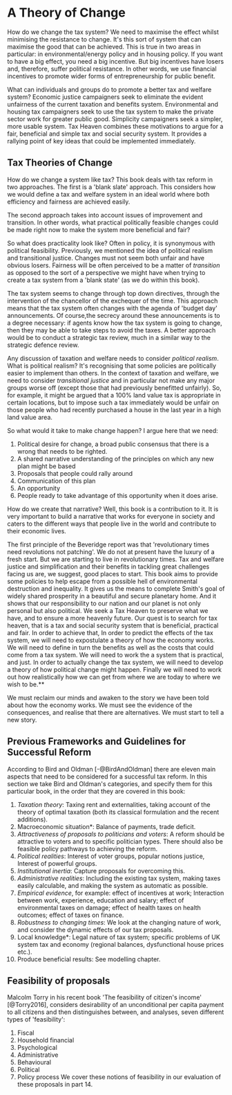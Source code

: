 # A Theory of Change

How do we change the tax system? We need to maximise the effect whilst minimising the resistance to change. It's this sort of system that can maximise the good that can be achieved. This is true in two areas in particular: in environmental/energy policy and in housing policy. If you want to have a big effect, you need a big incentive. But big incentives have losers and, therefore, suffer political resistance. In other words, we use financial incentives to promote wider forms of entrepreneurship for public benefit.

What can individuals and groups do to promote a better tax and welfare system? Economic justice campaigners seek to eliminate the evident unfairness of the current taxation and benefits system. Environmental and housing tax campaigners seek to use the tax system to make the private sector work for greater public good. Simplicity campaigners seek a simpler, more usable system. Tax Heaven combines these motivations to argue for a fair, beneficial and simple tax and social security system. It provides a rallying point of key ideas that could be implemented immediately. 


## Tax Theories of Change

How do we change a system like tax? This book deals with tax reform in two approaches. The first is a 'blank slate' approach. This considers how we would define a tax and welfare system in an ideal world where both efficiency and fairness are achieved easily. 

The second approach takes into account issues of improvement and transition. In other words, what practical politically feasible changes could be made right now to make the system more beneficial and fair?

So what does practicality look like? Often in policy, it is synonymous with political feasibility. Previously, we mentioned the idea of political realism and transitional justice. Changes must not seem both unfair and have obvious losers. Fairness will be often perceived to be a matter of *transition* as opposed to the sort of a perspective we might have when trying to create a tax system from a 'blank state' (as we do within this book). 

The tax system seems to change through top down directives, through the intervention of the chancellor of the exchequer of the time. This approach means that the tax system often changes with the agenda of 'budget day' announcements. Of course,the secrecy around these announcements is to a degree necessary: if agents know how the tax system is going to change, then they may be able to take steps to avoid the taxes. A better approach would be to conduct a strategic tax review, much in a similar way to the strategic defence review.

Any discussion of taxation and welfare needs to consider *political realism*. What is political realism? It's recognising that some policies are politically easier to implement than others. In the context of taxation and welfare, we need to consider *transitional justice* and in particular not make any major groups worse off (except those that had previously benefitted unfairly). So, for example, it might be argued that a 100% land value tax is appropriate in certain locations, but to impose such a tax immediately would be unfair on those people who had recently purchased a house in the last year in a high land value area.

So what would it take to make change happen? I argue here that we need:

1. Political desire for change, a broad public consensus that there is a wrong that needs to be righted.
2. A shared narrative understanding of the principles on which any new plan might be based
3. Proposals that people could rally around
4. Communication of this plan 
5. An opportunity
6. People ready to take advantage of this opportunity when it does arise.

How do we create that narrative? Well, this book is a contribution to it. It is very important to build a narrative that works for everyone in society and caters to the different ways that people live in the world and contribute to their economic lives.

The first principle of the Beveridge report was that 'revolutionary times need revolutions not patching'. We do not at present have the luxury of a fresh start. But we are starting to live in revolutionary times. Tax and welfare justice and simplification and their benefits in tackling great challenges facing us are, we suggest, good places to start. This book aims to provide some policies to help escape from a possible hell of environmental destruction and inequality. It gives us the means to complete Smith's goal of widely shared prosperity in a beautiful and secure planetary home. And it shows that our responsibility to our nation and our planet is not only personal but also political. We seek a Tax Heaven to preserve what we have, and to ensure a more heavenly future. Our quest is to search for tax heaven, that is a tax and social security system that is beneficial, practical and fair.  In order to achieve that, In order to predict the effects of the tax system, we will need to expostulate a theory of how the economy works. We will need to define in turn the benefits as well as the costs that could come from a tax system. We will need to work the a system that is practical, and just.  In order to actually change the tax system, we will need to develop a theory of how political change might happen. Finally we will need to work out how realistically how we can get from where we are today to where we wish to be.**

We must reclaim our minds and awaken to the story we have been told about how the economy works. We must see the evidence of the consequences, and realise that there are alternatives. We must start to tell a new story. 

## Previous Frameworks and Guidelines for Successful Reform

According to Bird and Oldman [-@BirdAndOldman] there are eleven main aspects that need to be considered for a successful tax reform. In this section we take Bird and Oldman's categories, and specify them for this particular book, in the order that they are covered in this book:     

1. *Taxation theory*: Taxing rent and externalities, taking account of the theory of optimal taxation (both its classical formulation and the recent additions).   
2. Macroeconomic situation*: Balance of payments, trade deficit.   
3. *Attractiveness of proposals to politicians and voters*: A reform should be attractive to voters and to specific politician types. There should also be feasible policy pathways to achieving the reform. 
4. *Political realities*: Interest of voter groups, popular notions justice, Interest of powerful groups.
5. *Institutional inertia*: Capture proposals for overcoming this.     
6. *Administrative realities*: Including the existing tax system, making taxes easily calculable, and making the system as automatic as possible.     
7. *Empirical evidence*, for example: effect of incentives at work; Interaction between work, experience, education and salary; effect of environmental taxes on damage; effect of health taxes on health outcomes; effect of taxes on finance.   
8. *Robustness to changing times*: We look at the changing nature of work, and consider the dynamic effects of our tax proposals. 
9. Local knowledge*: Legal nature of tax system; specific problems of UK system tax and economy (regional balances, dysfunctional house prices etc.).      
10. Produce beneficial results: See modelling chapter.

## **Feasibility of proposals**

Malcolm Torry in his recent book 'The feasibility of citizen's income' [@Torry2016], considers desirability of an unconditional per capita payment to all citizens and then distinguishes between, and analyses, seven different types of 'feasibility':

1. Fiscal
2. Household financial
3. Psychological
4. Administrative
5. Behavioural
6. Political
7. Policy process
   We cover these notions of feasibility in our evaluation of these proposals in part 14.